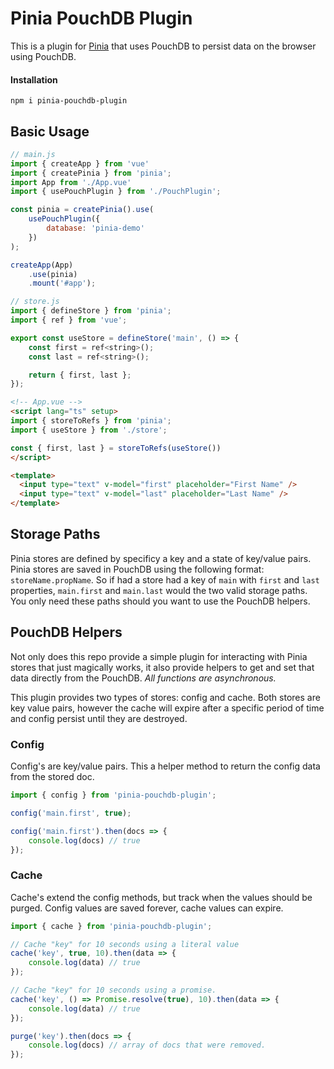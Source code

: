 # Pinia PouchDB Plugin

This is a plugin for [Pinia](https://pinia.vuejs.org) that uses PouchDB to persist data on the browser using PouchDB.

#### Installation

    npm i pinia-pouchdb-plugin

## Basic Usage

```js
// main.js
import { createApp } from 'vue'
import { createPinia } from 'pinia';
import App from './App.vue'
import { usePouchPlugin } from './PouchPlugin';

const pinia = createPinia().use(
    usePouchPlugin({
        database: 'pinia-demo'
    })
);

createApp(App)
    .use(pinia)
    .mount('#app');
```

```js
// store.js
import { defineStore } from 'pinia';
import { ref } from 'vue';

export const useStore = defineStore('main', () => {
    const first = ref<string>();
    const last = ref<string>();

    return { first, last };
});
```

```html
<!-- App.vue -->
<script lang="ts" setup>
import { storeToRefs } from 'pinia';
import { useStore } from './store';

const { first, last } = storeToRefs(useStore())
</script>

<template>
  <input type="text" v-model="first" placeholder="First Name" />
  <input type="text" v-model="last" placeholder="Last Name" />
</template>
```

## Storage Paths

Pinia stores are defined by specificy a key and a state of key/value pairs. Pinia stores are saved in PouchDB using the following format: `storeName.propName`. So if had a store had a key of `main` with `first` and `last` properties, `main.first` and `main.last` would the two valid storage paths. You only need these paths should you want to use the PouchDB helpers.

## PouchDB Helpers

Not only does this repo provide a simple plugin for interacting with Pinia stores that just magically works, it also provide helpers to get and set that data directly from the PouchDB. *All functions are asynchronous.*

This plugin provides two types of stores: config and cache. Both stores are key value pairs, however the cache will expire after a specific period of time and config persist until they are destroyed.

### Config

Config's are key/value pairs. This a helper method to return the config data from the stored doc.

```js
import { config } from 'pinia-pouchdb-plugin';

config('main.first', true);

config('main.first').then(docs => {
    console.log(docs) // true
});
```

### Cache

Cache's extend the config methods, but track when the values should be purged.
Config values are saved forever, cache values can expire. 

```js
import { cache } from 'pinia-pouchdb-plugin';

// Cache "key" for 10 seconds using a literal value
cache('key', true, 10).then(data => {
    console.log(data) // true
});

// Cache "key" for 10 seconds using a promise.
cache('key', () => Promise.resolve(true), 10).then(data => {
    console.log(data) // true
});

purge('key').then(docs => {
    console.log(docs) // array of docs that were removed.
});
```